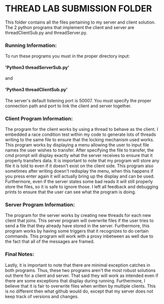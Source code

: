 <h1>THREAD LAB SUBMISSION FOLDER</h1>


This folder contains all the files pertaining to my server and client solution. 
The 2 python programs that implement the client and server are threadClientSub.py and threadServer.py. 


<h3>Running Information: </h3>
To run these programs you must in the proper directory input: 
    <h4>'Python3 threadServerSub.py'</h4> 
and 
    <h4>'Python3 threadClientSub.py'</h4>

The server's default listening port is 50007. You must specify the proper connection path and port to link the client and 
server together. 

<h3>Client Program Information:</h3>

The program for the client works by using a thread to behave as the client. I embedded a race condition test within my code to
generate lots of threads writing to the same file to ensure that the locking mechanism used works. This program works by 
displaying a menu allowing the user to input file names the user wishes to transfer. After specifying the file to transfer, the 
cmd prompt will display exactly what the server receives to ensure that it properly transfers data. It is important to note that 
my program will store any file it is told to even if it doesn't exist on the client side. This program also sometimes after writing 
doesn't redisplay the menu, when this happens if you press enter again it will actually bring up the display and can be used. Furthermore, 
even if the server states some bad reads it will still properly store the files, so it is safe to ignore those. I left 
all feedback and debugging prints to ensure that the user can see what the program is doing. 

<h3>Server Program Information:</h3>

The program for the server works by creating new threads for each new client that joins. This server program will overwrite files 
if the user tries to send a file that they already have stored in the server. Furthermore, this program works by having some triggers that 
it recognizes to do certain commands. This program will work with a proxy inbetween as well due to the fact that all of the messages are 
framed.

<h3>Final Notes:</h3>

Lastly, it is important to note that there are minimal exception catches in both programs. Thus, these two programs aren't the most robust
solutions out there for a client and server. That said they will work as intended even if there are some exceptions that display during 
running. Furthermore, I believe that it is fair to overwrite files when written by multiple clients. This is no different then what 
github would do, except that my server does not keep track of versions and changes. 
